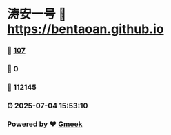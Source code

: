 # 涛安一号 :link: https://bentaoan.github.io 
### :page_facing_up: [107](https://bentaoan.github.io/tag.html) 
### :speech_balloon: 0 
### :hibiscus: 112145 
### :alarm_clock: 2025-07-04 15:53:10 
### Powered by :heart: [Gmeek](https://github.com/Meekdai/Gmeek)

